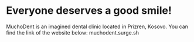 # Everyone deserves a good smile!

MuchoDent is an imagined dental clinic located in Prizren, Kosovo.
You can find the link of the website below:
muchodent.surge.sh
